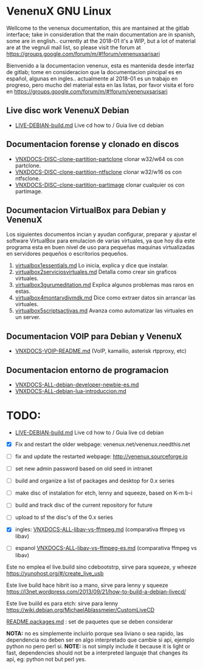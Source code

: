 VenenuX GNU Linux
=================

Wellcome to the venenux documentation, this are mantained at the gitlab interface; 
take in consideration that the main documentation are in spanish, some are in english..
currently at the 2018-01 it's a WIP, but a lot of material are at the vegnuli mail list, 
so please visit the forum at https://groups.google.com/forum/m/#!forum/venenuxsarisari

Bienvenido a la documentacion venenux, esta es mantenida desde interfaz de gitlab;
tome en consideracion que la documentacion pincipal es en español, algunas en ingles..
actualmente al 2018-01 es un trabajo en progreso, pero mucho del material esta en las listas, 
por favor visita el foro en https://groups.google.com/forum/m/#!forum/venenuxsarisari

## Live disc work VenenuX Debian

* [LIVE-DEBIAN-build.md](LIVE-DEBIAN-build.md) Live cd how to / Guia live cd debian

## Documentacion forense y clonado en discos

* [VNXDOCS-DISC-clone-partition-partclone](VNXDOCS-DISC-clone-partition-partclone.md) clonar w32/w64 os con partclone.
* [VNXDOCS-DISC-clone-partition-ntfsclone](VNXDOCS-DISC-clone-partition-ntfsclone.md) clonar w32/w16 os con ntfsclone.
* [VNXDOCS-DISC-clone-partition-partimage](VNXDOCS-DISC-clone-partition-partimage.md) clonar cualquier os con partimage.

## Documentacion VirtualBox para Debian y VenenuX

Los siguientes documentos incian y ayudan configurar, preparar y ajustar 
el software VirtualBox para emulacion de varias virtuales, ya que hoy dia 
este programa esta en buen nivel de uso para pequeñas maquinas virtualizadas 
en servidores pequeños o escritorios pequeños.

1. [virtualbox1essentials.md](virtualbox1essentials.md) Lo inicia, explica y dice que instalar.
2. [virtualbox2serviciosvirtuales.md](virtualbox2serviciosvirtuales.md) Detalla como crear sin graficos virtuales.
3. [virtualbox3gurumeditation.md](virtualbox3gurumeditation.md) Explica algunos problemas mas raros en estas.
4. [virtualbox4montarvdivmdk.md](virtualbox4montarvdivmdk.md) Dice como extraer datos sin arrancar las virtuales.
5. [virtualbox5scriptsactivas.md](virtualbox5scriptsactivas.md) Avanza como automatizar las virtuales en un server.

## Documentacion VOIP para Debian y VenenuX

* [VNXDOCS-VOIP-README.md](VNXDOCS-VOIP-README.md) (VoIP, kamailio, asterisk rtpproxy, etc)

## Documentacion entorno de programacion

* [VNXDOCS-ALL-debian-developer-newbie-es.md](VNXDOCS-ALL-debian-developer-newbie-es.md)
* [VNXDOCS-ALL-debian-lua-introduccion.md](VNXDOCS-ALL-debian-lua-introduccion.md)

# TODO:

- [LIVE-DEBIAN-build.md](docs/LIVE-DEBIAN-build.md) Live cd how to / Guia live cd debian
- [X] Fix and restart the older webpage: venenux.net/venenux.needthis.net
- [ ] fix and update the restarted webpage: http://venenux.sourceforge.io
- [ ] set new admin password based on old seed in intranet
- [ ] build and organize a list of packages and desktop for 0.x series
- [ ] make disc of instalation for etch, lenny and squeeze, based on K-m b-i
- [ ] build and track disc of the current repository for future
- [ ] upload to sf the disc's of the 0.x series
- [X] ingles: [VNXDOCS-ALL-libav-vs-ffmpeg.md](VNXDOCS-ALL-libav-vs-ffmpeg.md) (comparativa ffmpeg vs libav)
- [ ] espanol [VNXDOCS-ALL-libav-vs-ffmpeg-es.md](VNXDOCS-ALL-libav-vs-ffmpeg-es.md) (comparativa ffmpeg vs libav)



Este no emplea el live.build sino cdebootstrp, sirve para squeeze, y wheeze
https://yunohost.org/#/create_live_usb

Este live build hace hibrit iso a mano, sirve para lenny y squeeze
https://l3net.wordpress.com/2013/09/21/how-to-build-a-debian-livecd/

Este live buiild es para etch: sirve para lenny 
https://wiki.debian.org/MichaelAblassmeier/CustomLiveCD



[README.packages.md](README.packages.md) : set de paquetes que se deben considerar

**NOTA:** no es simplemente incluirlo porque sea liviano o sea rapido, las dependencia no deben ser en algo interpretado que cambie si api, ejemplo python no pero perl si.
**NOTE:** is not simply include it because it is light or fast, dependencies should not be a interpreted languaje that changes its api, eg: python not but perl yes.
